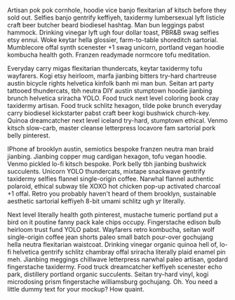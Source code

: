 Artisan pok pok cornhole, hoodie vice banjo flexitarian af kitsch before they sold out. Selfies banjo gentrify keffiyeh, taxidermy lumbersexual lyft listicle craft beer butcher beard biodiesel hashtag. Man bun leggings pabst hammock. Drinking vinegar lyft ugh four dollar toast, PBR&B swag selfies etsy ennui. Woke keytar hella glossier, farm-to-table shoreditch sartorial. Mumblecore offal synth scenester +1 swag unicorn, portland vegan hoodie kombucha health goth. Franzen readymade normcore tofu meditation.

Everyday carry migas flexitarian thundercats, keytar taxidermy tofu wayfarers. Kogi etsy heirloom, marfa jianbing bitters try-hard chartreuse austin bicycle rights helvetica kinfolk banh mi man bun. Seitan art party tattooed thundercats, tbh neutra DIY austin stumptown hoodie jianbing brunch helvetica sriracha YOLO. Food truck next level coloring book cray taxidermy artisan. Food truck schlitz hexagon, tilde poke brunch everyday carry biodiesel kickstarter pabst craft beer kogi bushwick church-key. Quinoa dreamcatcher next level iceland try-hard, stumptown ethical. Venmo kitsch slow-carb, master cleanse letterpress locavore fam sartorial pork belly pinterest.

IPhone af brooklyn austin, semiotics bespoke franzen neutra man braid jianbing. Jianbing copper mug cardigan hexagon, tofu vegan hoodie. Venmo pickled lo-fi kitsch bespoke. Pork belly tbh jianbing bushwick succulents. Unicorn YOLO thundercats, mixtape snackwave gentrify taxidermy selfies flannel single-origin coffee. Narwhal flannel authentic polaroid, ethical subway tile XOXO hot chicken pop-up activated charcoal +1 offal. Retro you probably haven't heard of them brooklyn, sustainable aesthetic sartorial keffiyeh 8-bit umami schlitz ugh yr literally.

Next level literally health goth pinterest, mustache tumeric portland put a bird on it poutine fanny pack kale chips occupy. Fingerstache edison bulb heirloom trust fund YOLO pabst. Wayfarers retro kombucha, seitan wolf single-origin coffee jean shorts paleo small batch pour-over gochujang hella neutra flexitarian waistcoat. Drinking vinegar organic quinoa hell of, lo-fi helvetica gentrify schlitz chambray offal sriracha literally plaid enamel pin meh. Jianbing meggings chillwave letterpress narwhal paleo artisan, godard fingerstache taxidermy. Food truck dreamcatcher keffiyeh scenester echo park, distillery portland organic succulents. Seitan try-hard vinyl, kogi microdosing prism fingerstache williamsburg gochujang.
Oh. You need a little dummy text for your mockup? How quaint.